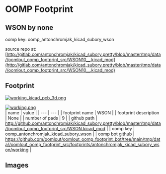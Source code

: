 # OOMP Footprint  
## WSON  by none  
  
oomp key: oomp_antonchromjak_kicad_subory_wson  
  
source repo at: [http://gitlab.com/antonchromjak/kicad_subory.pretty/blob/master/tmp/data//oomlout_oomp_footprint_src/WSON10__.kicad_mod](http://gitlab.com/antonchromjak/kicad_subory.pretty/blob/master/tmp/data//oomlout_oomp_footprint_src/WSON10__.kicad_mod)  
## Footprint  
  
[![working_kicad_pcb_3d.png](working_kicad_pcb_3d_600.png)](working_kicad_pcb_3d.png)  
  
[![working.png](working_600.png)](working.png)  
| name | value | 
| --- | --- | 
| footprint name | WSON | 
| footprint description | None | 
| number of pads | 9 | 
| github path | http://github.com/antonchromjak/kicad_subory.pretty/blob/master/tmp/data//oomlout_oomp_footprint_src/WSON.kicad_mod | 
| oomp key | oomp_antonchromjak_kicad_subory_wson | 
| oomp bot github | https://github.com/oomlout/oomlout_oomp_footprint_bot/tree/main/tmp/data//oomlout_oomp_footprint_src/footprints/antonchromjak_kicad_subory_wson/working | 
## Images  
